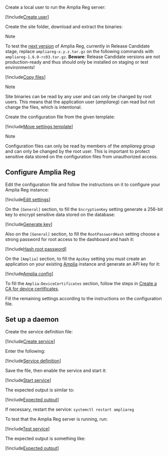﻿Create a local user to run the Amplia Reg server:

[!include[Create user](../../../../../../includes/amplia-reg/linux/create-user.md)]

Create the site folder, download and extract the binaries:

> [!NOTE]
> To test the [next version](../../../changelog.md#vnext) of Amplia Reg, currently in Release Candidate stage, replace `ampliareg-x.y.z.tar.gz` on the following commands
> with `ampliareg-1.6.0-rc03.tar.gz`. **Beware**: Release Candidate versions are not production-ready and thus should only be installed on staging or test environments!

[!include[Copy files](../../../../../../includes/amplia-reg/linux/copy-files.md)]

> [!NOTE]
> Site binaries can be read by any user and can only be changed by root users. This means that the application user (*ampliareg*) can read but not change the files, which is intentional.

Create the configuration file from the given template:

[!include[Move settings template](../../../../../../includes/amplia-reg/linux/move-settings-template.md)]

> [!NOTE]
> Configuration files can only be read by members of the *ampliareg* group and can only be changed by the root user. This is important to protect sensitive data stored on the configuration files from unauthorized access.

## Configure Amplia Reg

Edit the configuration file and follow the instructions on it to configure your Amplia Reg instance:

[!include[Edit settings](../../../../../../includes/amplia-reg/linux/edit-settings.md)]

On the `[General]` section, to fill the `EncryptionKey` setting generate a 256-bit key to encrypt sensitive data stored on the database:

[!include[Generate key](../../../../../../includes/linux/gen-key.md)]

Also on the `[General]` section, to fill the `RootPasswordHash` setting choose a strong password for root access to the dashboard and hash it:

[!include[Hash root password](../../../../../../includes/amplia-reg/linux/hash-root-pass.md)]

On the `[Amplia]` section, to fill the `ApiKey` setting you must create an application on your existing [Amplia](../../../../amplia/index.md)
instance and generate an API key for it:

[!include[Amplia config](../../includes/amplia-config.md)]

To fill the `Amplia:DeviceCertificates` section, follow the steps in [Create a CA for device certificates](../../../../amplia/operation/create-device-ca.md).

Fill the remaining settings according to the instructions on the configuration file.

## Set up a daemon

Create the service definition file:

[!include[Create service](../../../../../../includes/amplia-reg/linux/create-service.md)]

Enter the following:

[!include[Service definition](../../../../../../includes/amplia-reg/linux/service-definition.md)]

Save the file, then enable the service and start it:

[!include[Start service](../../../../../../includes/amplia-reg/linux/start-service.md)]

The expected output is similar to:

[!include[Expected output](../../../../../../includes/amplia-reg/linux/start-service-output.md)]

If necessary, restart the service: `systemctl restart ampliareg`

To test that the Amplia Reg server is running, run:

[!include[Test service](../../../../../../includes/amplia-reg/linux/test-service.md)]

The expected output is something like:

[!include[Expected output](../../../../../../includes/amplia-reg/linux/test-service-output.md)]
